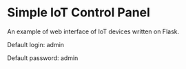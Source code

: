 # Simple IoT Control Panel

An example of web interface of IoT devices written on Flask.

Default login: admin

Default password: admin
